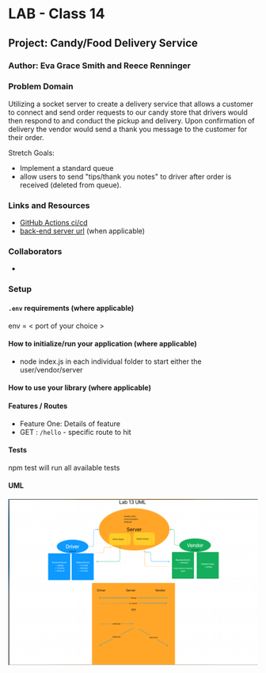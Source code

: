 # LAB - Class 14

## Project: Candy/Food Delivery Service

### Author: Eva Grace Smith and Reece Renninger

### Problem Domain  

Utilizing a socket server to create a delivery service that allows a customer to connect and send order requests to our candy store that drivers would then respond to and conduct the pickup and delivery.  Upon confirmation of delivery the vendor would send a thank you message to the customer for their order.

Stretch Goals:

- Implement a standard queue
- allow users to send "tips/thank you notes" to driver after order is received (deleted from queue).

### Links and Resources

- [GitHub Actions ci/cd](https://github.com/ReeceRenninger/lab14/actions/new)
- [back-end server url](http://xyz.com) (when applicable)

### Collaborators

-

### Setup

#### `.env` requirements (where applicable)

env = < port of your choice >


#### How to initialize/run your application (where applicable)

- node index.js in each individual folder to start either the user/vendor/server

#### How to use your library (where applicable)

#### Features / Routes

- Feature One: Details of feature
- GET : `/hello` - specific route to hit

#### Tests

npm test will run all available tests

#### UML

![Alt text](assets/lab14UML.png)
